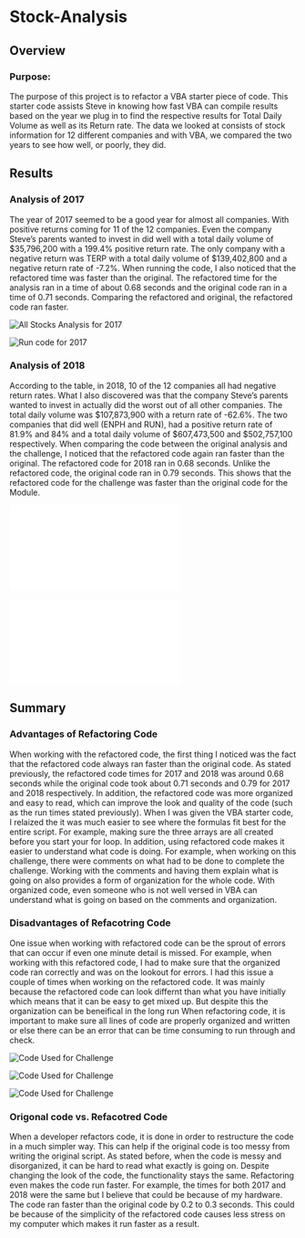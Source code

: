 # Stock-Analysis
## Overview

### Purpose: 
  The purpose of this project is to refactor a VBA starter piece of code. This starter code assists Steve in knowing how fast VBA can compile results based on the year we plug in to find the respective results for Total Daily Volume as well as its Return rate. The data we looked at consists of stock information for 12 different companies and with VBA, we compared the two years to see how well, or poorly, they did.


## Results

### Analysis of 2017
  The year of 2017 seemed to be a good year for almost all companies. With positive returns coming for 11 of the 12 companies. Even the company Steve’s parents wanted to invest in did well with a total daily volume of $35,796,200 with a 199.4% positive return rate. The only company with a negative return was TERP with a total daily volume of $139,402,800 and a negative return rate of  -7.2%. When running the code, I also noticed that the refactored time was faster than the original. The refactored time for the analysis ran in a time of about 0.68 seconds and the original code ran in a time of 0.71 seconds. Comparing the refactored and original, the refactored code ran faster. 

![All Stocks Analysis for 2017](./Resources/All_Stocks_Analysis_2017.png)

![Run code for 2017](./Resources/Code_Ran_2017.png)


### Analysis of 2018
  According to the table, in 2018, 10 of the 12 companies all had negative return rates. What I also discovered was that the company Steve’s parents wanted to invest in actually did the worst out of all other companies. The total daily volume was $107,873,900 with a return rate of -62.6%. The two companies that did well (ENPH and RUN), had a positive return rate of 81.9% and 84% and a total daily volume of $607,473,500 and $502,757,100 respectively.  When comparing the code between the original analysis and the challenge, I noticed that the refactored code again ran faster than the original. The refactored code for 2018 ran in 0.68 seconds. Unlike the refactored code, the original code ran in 0.79 seconds. This shows that the refactored code for the challenge was faster than the original code for the Module.

![All Stocks Analysis for 2018](./Resources/All_Stocks_Analysis_2018.pdf)

![Run code for 2018](./Resources/Code_Ran_2018.pdf)

## Summary 

### Advantages of Refactoring Code 
  When working with the refactored code, the first thing I noticed was the fact that the refactored code always ran faster than the original code. As stated previously, the refactored code times for 2017 and 2018 was around 0.68 seconds while the original code took about 0.71 seconds and 0.79 for 2017 and 2018 respectively. In addition, the refactored code was more organized and easy to read, which can improve the look and quality of the code (such as the run times stated previously). When I was given the VBA starter code, I relaized the it was much easier to see where the formulas fit best for the entire script. For example, making sure the three arrays are all created before you start your for loop. In addition, using refactored code makes it easier to understand what code is doing. For example, when working on this challenge, there were comments on what had to be done to complete the challenge. Working with the comments and having them explain what is going on also provides a form of organization for the whole code. With organized code, even someone who is not well versed in VBA can understand what is going on based on the comments and organization.

### Disadvantages of Refacotring Code 
  One issue when working with refactored code can be the sprout of errors that can occur if even one minute detail is missed. For example, when working with this refactored code, I had to make sure that the organized code ran correctly and was on the lookout for errors. I had this issue a couple of times when working on the refactored code. It was mainly because the refactored code can look differnt than what you have initially which means that it can be easy to get mixed up. But despite this the organization can be beneifical in the long run When refactoring code, it is important to make sure all lines of code are properly organized and written or else there can be an error that can be time consuming to run through and check.

![Code Used for Challenge](./Resources/Code_1.png)

![Code Used for Challenge](./Resources/Code_2.png)

![Code Used for Challenge](./Resources/Code_3.png)

### Origonal code vs. Refacotred Code
  When a developer refactors code, it is done in order to restructure the code in a much simpler way. This can help if the original code is too messy from writing the original script. As stated before, when the code is messy and disorganized, it can be hard to read what exactly is going on. Despite changing the look of the code, the functionality stays the same. Refactoring even makes the code run faster. For example, the times for both 2017 and 2018 were the same but I believe that could be because of my hardware. The code ran faster than the original code by 0.2 to 0.3 seconds. This could be because of the simplicity of the refactored code causes less stress on my computer which makes it run faster as a result.
